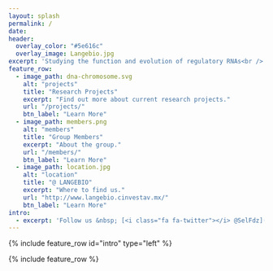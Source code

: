 ```yaml
---
layout: splash
permalink: /
date:
header:
  overlay_color: "#5e616c"
  overlay_image: Langebio.jpg
excerpt: 'Studying the function and evolution of regulatory RNAs<br />'
feature_row:
  - image_path: dna-chromosome.svg
    alt: "projects"
    title: "Research Projects"
    excerpt: "Find out more about current research projects."
    url: "/projects/"
    btn_label: "Learn More"
  - image_path: members.png
    alt: "members"
    title: "Group Members"
    excerpt: "About the group."
    url: "/members/"
    btn_label: "Learn More"
  - image_path: location.jpg 
    alt: "location"
    title: "@ LANGEBIO"
    excerpt: "Where to find us."
    url: "http://www.langebio.cinvestav.mx/"
    btn_label: "Learn More"
intro:
  - excerpt: 'Follow us &nbsp; [<i class="fa fa-twitter"></i> @SelFdz](https://twitter.com/SelFdz){: .btn .btn--twitter}'
---
```


{% include feature_row id="intro" type="left" %}

{% include feature_row %}
